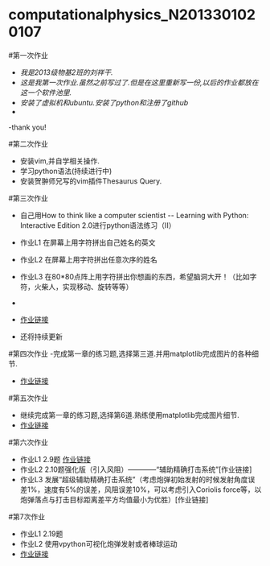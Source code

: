# computationalphysics_N2013301020107
#第一次作业
- *我是2013级物基2班的刘祥干.*
- *这是我第一次作业.虽然之前写过了.但是在这里重新写一份,以后的作业都放在这一个软件池里.*
- *安装了虚拟机和ubuntu.安装了python和注册了github*
- 
-thank you!



#第二次作业
- 安装vim,并自学相关操作.
- 学习python语法(持续进行中)
- 安装贺翀师兄写的vim插件Thesaurus Query.


#第三次作业
- 自己用How to think like a computer scientist -- Learning with Python: Interactive Edition 2.0进行python语法练习（II）
- 作业L1 在屏幕上用字符拼出自己姓名的英文
- 作业L2 在屏幕上用字符拼出任意次序的姓名
- 作业L3 在80*80点阵上用字符拼出你想画的东西，希望脑洞大开！（比如字符，火柴人，实现移动、旋转等等）
-

- [作业链接](https://github.com/computationalphysics2013301020107/-computationalphysics2013301020107-)
- 还将持续更新


#第四次作业
-完成第一章的练习题,选择第三道.并用matplotlib完成图片的各种细节.
- [作业链接](https://github.com/computationalphysics2013301020107/computationalphysics-N_2013301020107/blob/master/README4.md)



#第五次作业
- 继续完成第一章的练习题,选择第6道.熟练使用matplotlib完成图片细节.
- [作业链接](https://github.com/computationalphysics2013301020107/computationalphysics-N_2013301020107/blob/master/readme5.md)

#第六次作业
- 作业L1 2.9题 [作业链接](https://github.com/computationalphysics2013301020107/computationalphysics_N2013301020107/blob/master/README6.md)
- 作业L2 2.10题强化版（引入风阻）————“辅助精确打击系统”[作业链接]
- 作业L3 发展“超级辅助精确打击系统”（考虑炮弹初始发射的时候发射角度误差1%，速度有5%的误差，风阻误差10%，可以考虑引入Coriolis force等，以炮弹落点与打击目标距离差平方均值最小为优胜）[作业链接]

#第7次作业
- 作业L1 2.19题
- 作业L2 使用vpython可视化炮弹发射或者棒球运动
- [作业链接](https://github.com/computationalphysics2013301020107/computationalphysics_N2013301020107/blob/master/chapter2/homework7.md)
